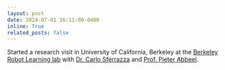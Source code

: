 ```yaml
---
layout: post
date: 2024-07-01 16:11:00-0400
inline: True
related_posts: false
---
```


Started a research visit in University of California, Berkeley at the <a href="https://rll.berkeley.edu/"> Berkeley Robot Learning lab</a> with 
<a href="https://sferrazza.cc/"> Dr. Carlo Sferrazza</a> and <a href="https://people.eecs.berkeley.edu/~pabbeel/"> Prof. Pieter Abbeel</a>.
